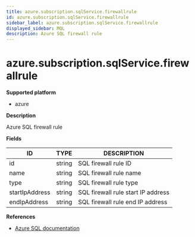 ```yaml
---
title: azure.subscription.sqlService.firewallrule
id: azure.subscription.sqlService.firewallrule
sidebar_label: azure.subscription.sqlService.firewallrule
displayed_sidebar: MQL
description: Azure SQL firewall rule
---
```


# azure.subscription.sqlService.firewallrule

**Supported platform**

- azure

**Description**

Azure SQL firewall rule

**Fields**

| ID             | TYPE   | DESCRIPTION                        |
| -------------- | ------ | ---------------------------------- |
| id             | string | SQL firewall rule ID               |
| name           | string | SQL firewall rule name             |
| type           | string | SQL firewall rule type             |
| startIpAddress | string | SQL firewall rule start IP address |
| endIpAddress   | string | SQL firewall rule end IP address   |

**References**

- [Azure SQL documentation](https://learn.microsoft.com/en-us/azure/azure-sql/)

